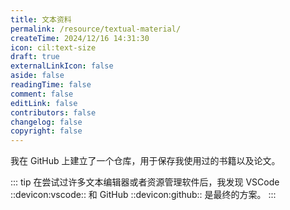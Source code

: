 ```yaml
---
title: 文本资料
permalink: /resource/textual-material/
createTime: 2024/12/16 14:31:30
icon: cil:text-size
draft: true
externalLinkIcon: false
aside: false
readingTime: false
comment: false
editLink: false
contributors: false
changelog: false
copyright: false
---
```

我在 GitHub 上建立了一个仓库，用于保存我使用过的书籍以及论文。

::: tip 在尝试过许多文本编辑器或者资源管理软件后，我发现 VSCode ::devicon:vscode:: 和 GitHub ::devicon:github:: 是最终的方案。
:::

<RepoCard repo="dingyuqi/textual-material" />
